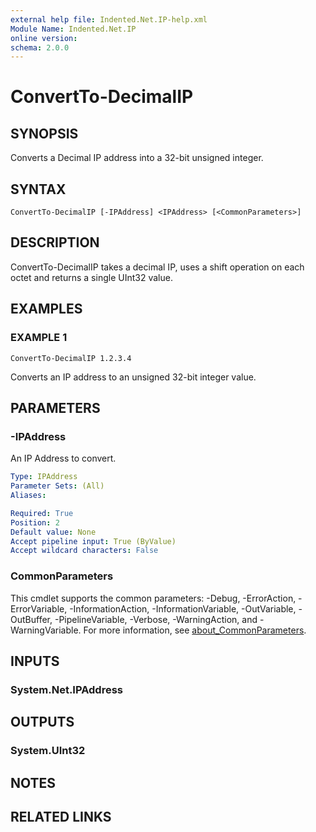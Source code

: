 ```yaml
---
external help file: Indented.Net.IP-help.xml
Module Name: Indented.Net.IP
online version:
schema: 2.0.0
---
```


# ConvertTo-DecimalIP

## SYNOPSIS
Converts a Decimal IP address into a 32-bit unsigned integer.

## SYNTAX

```
ConvertTo-DecimalIP [-IPAddress] <IPAddress> [<CommonParameters>]
```

## DESCRIPTION
ConvertTo-DecimalIP takes a decimal IP, uses a shift operation on each octet and returns a single UInt32 value.

## EXAMPLES

### EXAMPLE 1
```
ConvertTo-DecimalIP 1.2.3.4
```

Converts an IP address to an unsigned 32-bit integer value.

## PARAMETERS

### -IPAddress
An IP Address to convert.

```yaml
Type: IPAddress
Parameter Sets: (All)
Aliases:

Required: True
Position: 2
Default value: None
Accept pipeline input: True (ByValue)
Accept wildcard characters: False
```

### CommonParameters
This cmdlet supports the common parameters: -Debug, -ErrorAction, -ErrorVariable, -InformationAction, -InformationVariable, -OutVariable, -OutBuffer, -PipelineVariable, -Verbose, -WarningAction, and -WarningVariable. For more information, see [about_CommonParameters](http://go.microsoft.com/fwlink/?LinkID=113216).

## INPUTS

### System.Net.IPAddress
## OUTPUTS

### System.UInt32
## NOTES

## RELATED LINKS
